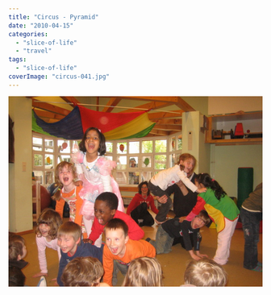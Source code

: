 ```yaml
---
title: "Circus - Pyramid"
date: "2010-04-15"
categories: 
  - "slice-of-life"
  - "travel"
tags: 
  - "slice-of-life"
coverImage: "circus-041.jpg"
---
```


![](images/circus-041.jpg)
